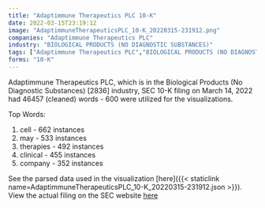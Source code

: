 ```yaml
---
title: "Adaptimmune Therapeutics PLC 10-K"
date: 2022-03-15T23:19:12
image: "AdaptimmuneTherapeuticsPLC_10-K_20220315-231912.png"
companies: "Adaptimmune Therapeutics PLC"
industry: "BIOLOGICAL PRODUCTS (NO DIAGNOSTIC SUBSTANCES)"
tags: ["Adaptimmune Therapeutics PLC","BIOLOGICAL PRODUCTS (NO DIAGNOSTIC SUBSTANCES)","03-14-2022","10-K"]
forms: "10-K"
---
```

Adaptimmune Therapeutics PLC, which is in the Biological Products (No Diagnostic Substances) [2836] industry, SEC 10-K filing on March 14, 2022 had 46457 (cleaned) words - 600 were utilized for the visualizations.

Top Words:
1. cell - 662 instances
2. may - 533 instances
3. therapies - 492 instances
4. clinical - 455 instances
5. company - 352 instances


See the parsed data used in the visualization [here]({{< staticlink name=AdaptimmuneTherapeuticsPLC_10-K_20220315-231912.json >}}).  
View the actual filing on the SEC website [here](https://www.sec.gov/Archives/edgar/data/1621227/0001558370-22-003489.txt)